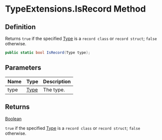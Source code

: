 # TypeExtensions.IsRecord Method
## Definition

Returns `true` if the specified [Type](https://learn.microsoft.com/en-gb/dotnet/api/System.Type) is a `record class` or `record struct`; `false` otherwise.

```c#
public static bool IsRecord(Type type);
```

## Parameters

| Name | Type | Description |
| ---- | ---- | ----------- |
| type | [Type](https://learn.microsoft.com/en-gb/dotnet/api/System.Type) | The type. |

## Returns

[Boolean](https://learn.microsoft.com/en-gb/dotnet/api/System.Boolean)

`true` if the specified [Type](https://learn.microsoft.com/en-gb/dotnet/api/System.Type) is a `record class` or `record struct`; `false` otherwise.
